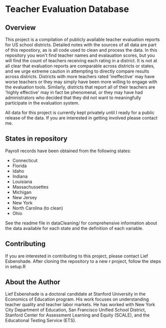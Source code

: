 # Teacher Evaluation Database

## Overview
This project is a compilation of publicly available teacher evaluation reports for US school districts. Detailed notes with the sources of all data are part of this repostiory, as is all code used to clean and process the data. In this repository you won't find teacher names and evalauation scores, but you will find the count of teachers receiving each rating in a district. It is not at all clear that evaluation reports are comparable across districts or states, and we urge extreme caution in attempting to directly compare results across districts. Districts with more teachers rated 'ineffective' may have worse teachers or they may simply have been more willing to engage with the evaluation tools. Similarly, districts that report all of their teachers are 'highly effective' may in fact be phenomenal, or they may have had administrators who decided that they did not want to meaningfully participate in the evaluation system. 

All data for this project is currently kept privately until I ready for a public release of the data. If you are interested in getting involved please contact me. 

## States in repository
Payroll records have been obtained from the following states:

* Connecticut
* Florida
* Idaho
* Indiana
* Louisiana 
* Massachussettes 
* Michigan
* New Jersey 
* New York 
* North Carolina (to clean)
* Ohio

See the readme file in dataCleaning/ for comprehensive information about the data available for each state and the definition of each variable. 

## Contributing

If you are interested in contributing to this project, please contact Lief Esbenshade. After cloning the repository to a new r project, follow the steps in setup.R

## About the Author
Lief Esbenshade is a doctoral candidate at Stanford University in the Economics of Education program. His work focuses on understanding teacher quality and teacher labor markets. He has worked with New York City Department of Education, San Francisco Unified School District, Stanford Center for Assessment Learning and Equity (SCALE), and the Educational Testing Service (ETS).
